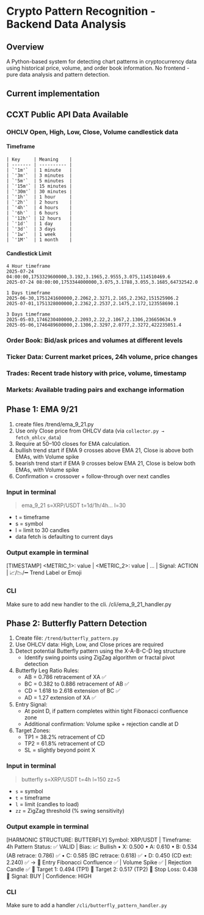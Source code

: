 # Crypto Pattern Recognition - Backend Data Analysis

## Overview
A Python-based system for detecting chart patterns in cryptocurrency data using historical price, volume, and order book information. No frontend - pure data analysis and pattern detection.

## Current implementation 


## CCXT Public API Data Available
### OHCLV Open, High, Low, Close, Volume candlestick data
#### Timeframe
```
| Key     | Meaning    |
| ------- | ---------- |
| `'1m'`  | 1 minute   |
| `'3m'`  | 3 minutes  |
| `'5m'`  | 5 minutes  |
| `'15m'` | 15 minutes |
| `'30m'` | 30 minutes |
| `'1h'`  | 1 hour     |
| `'2h'`  | 2 hours    |
| `'4h'`  | 4 hours    |
| `'6h'`  | 6 hours    |
| `'12h'` | 12 hours   |
| `'1d'`  | 1 day      |
| `'3d'`  | 3 days     |
| `'1w'`  | 1 week     |
| `'1M'`  | 1 month    |

```
#### Candlestick Limit
```
4 Hour timeframe
2025-07-24 04:00:00,1753329600000,3.192,3.1965,2.9555,3.075,114510469.6
2025-07-24 08:00:00,1753344000000,3.075,3.1788,3.055,3.1685,64732542.0

1 Days timeframe
2025-06-30,1751241600000,2.2062,2.3271,2.165,2.2362,151525906.2
2025-07-01,1751328000000,2.2362,2.2537,2.1475,2.172,123558690.1

3 Days timeframe
2025-05-03,1746230400000,2.2093,2.22,2.1067,2.1306,236650634.9
2025-05-06,1746489600000,2.1306,2.3297,2.0777,2.3272,422235051.4
```

### Order Book: Bid/ask prices and volumes at different levels
### Ticker Data: Current market prices, 24h volume, price changes
### Trades: Recent trade history with price, volume, timestamp
### Markets: Available trading pairs and exchange information


## Phase 1: EMA 9/21
1. create files /trend/ema_9_21.py
2. Use only Close price from OHLCV data (via `collector.py → fetch_ohlcv_data`)
3. Require at 50–100 closes for EMA calculation.
4. bullish trend start if EMA 9 crosses above EMA 21, Close is above both EMAs, with Volume spike
5. bearish trend start if EMA 9 crosses below EMA 21, Close is below both EMAs, with Volume spike
6. Confirmation = crossover + follow-through over next candles
### Input in terminal
> ema_9_21 s=XRP/USDT t=1d/1h/4h... l=30
- t = timeframe
- s = symbol
- l = limit to 30 candles
- data fetch is defaulting to current days
### Output example in terminal
[TIMESTAMP] <METRIC_1>: value | <METRIC_2>: value | ... | Signal: ACTION | 📈/📉/➖ Trend Label or Emoji
### CLI
Make sure to add new handler to the cli. /cli/ema_9_21_handler.py


## Phase 2: Butterfly Pattern Detection
1. Create file: `/trend/butterfly_pattern.py`
2. Use OHLCV data: High, Low, and Close prices are required
3. Detect potential Butterfly pattern using the X-A-B-C-D leg structure
   - Identify swing points using ZigZag algorithm or fractal pivot detection
4. Butterfly Leg Ratio Rules:
   - AB = 0.786 retracement of XA ✅
   - BC = 0.382 to 0.886 retracement of AB ✅
   - CD = 1.618 to 2.618 extension of BC ✅
   - AD = 1.27 extension of XA ✅
5. Entry Signal:
   - At point D, if pattern completes within tight Fibonacci confluence zone
   - Additional confirmation: Volume spike + rejection candle at D
6. Target Zones:
   - TP1 = 38.2% retracement of CD
   - TP2 = 61.8% retracement of CD
   - SL = slightly beyond point X
### Input in terminal
> butterfly s=XRP/USDT t=4h l=150 zz=5
- `s` = symbol  
- `t` = timeframe  
- `l` = limit (candles to load)  
- `zz` = ZigZag threshold (% swing sensitivity)
### Output example in terminal
[HARMONIC STRUCTURE: BUTTERFLY]
Symbol: XRP/USDT | Timeframe: 4h
Pattern Status: ✅ VALID | Bias: 📈 Bullish
• X: 0.500
• A: 0.610
• B: 0.534 (AB retrace: 0.786) ✅
• C: 0.585 (BC retrace: 0.618) ✅
• D: 0.450 (CD ext: 2.240) ✅ → 📍 Entry
Fibonacci Confluence ✅ | Volume Spike ✅ | Rejection Candle ✅
🎯 Target 1: 0.494 (TP1)
🎯 Target 2: 0.517 (TP2)
🛑 Stop Loss: 0.438
🚦 Signal: BUY | Confidence: HIGH
### CLI
Make sure to add a handler `/cli/butterfly_pattern_handler.py`